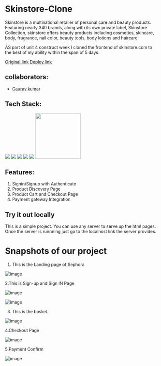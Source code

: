 # Skinstore-Clone

Skinstore is a   multinational retailer of personal care and beauty products. Featuring nearly 340 brands, along with its own private label, Skinstore Collection, skinstore offers beauty products including cosmetics, skincare, body, fragrance, nail color, beauty tools, body lotions and haircare. 

AS part of unit 4 construct week I cloned the frontend of skinstore.com to the best of my ability  within the span of 5 days.

[Original link](https://www.skinstore.com/)
[Deploy link](https://super-cool-site-by-ergaurav13.netlify.app/login)



## collaborators:
- [Gaurav kumar](https://github.com/erGaurav13)


## Tech Stack:

<p>
   <img src="https://cdn-icons-png.flaticon.com/128/5968/5968292.png"/>
   <img src="https://cdn-icons-png.flaticon.com/128/174/174854.png"/>
   <img src="https://cdn-icons-png.flaticon.com/128/732/732190.png" />
   <img src="https://cdn-icons-png.flaticon.com/128/541/541488.png"/>
   <img src="https://cdn-icons-png.flaticon.com/128/1126/1126012.png" />
   <img src="https://camo.githubusercontent.com/eec63163a5209f78e8b0e3d6ab82eb981d03c4453a7a466f4fdc063da09f2a4d/68747470733a2f2f692e696d6775722e636f6d2f454d796b5a62332e706e67" width="150px" />
</p>

## Features:
1. Signin/Signup with Authenticate 
2. Product Discovery Page
3. Product Cart and Checkout Page
4. Payment gateway Integration 

## Try it out locally
This is a simple project. You can use any server to serve up the html pages. Once the server is runnning just go to the localhost link the server provides.

<h1>Snapshots of our project</h1>

1. This is the Landing page of Sephora

![image](https://github.com/erGaurav13/Sephore-Clone/blob/main/Sephora/Landing%20Page.png)


2.This is Sign-up and Sign IN Page

![image](https://github.com/erGaurav13/Sephore-Clone/blob/main/Sephora/Signup.png)

![image](https://github.com/erGaurav13/Sephore-Clone/blob/main/Sephora/Login%20Page.png)

3. This is the basket.

![image](https://github.com/erGaurav13/Sephore-Clone/blob/main/Sephora/Cart%20Page.png)

4.Checkout Page

![image](https://github.com/erGaurav13/Sephore-Clone/blob/main/Sephora/Screenshot%20(108).png)

5.Payment Confirm

![image](https://github.com/erGaurav13/Sephore-Clone/blob/main/Sephora/Payment.png)



